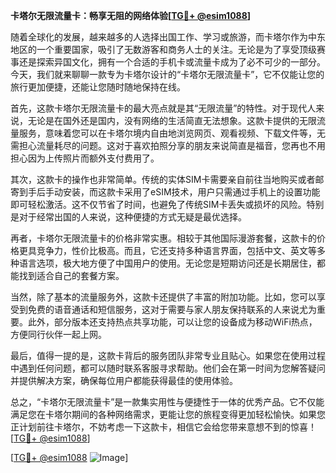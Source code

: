 **卡塔尔无限流量卡：畅享无阻的网络体验[[TG💪+ @esim1088](https://t.me/s/esim1088)]**

随着全球化的发展，越来越多的人选择出国工作、学习或旅游，而卡塔尔作为中东地区的一个重要国家，吸引了无数游客和商务人士的关注。无论是为了享受顶级赛事还是探索异国文化，拥有一个合适的手机卡或流量卡成为了必不可少的一部分。今天，我们就来聊聊一款专为卡塔尔设计的“卡塔尔无限流量卡”，它不仅能让您的旅行更加便捷，还能让您随时随地保持在线。

首先，这款卡塔尔无限流量卡的最大亮点就是其“无限流量”的特性。对于现代人来说，无论是在国外还是国内，没有网络的生活简直无法想象。这款卡提供的无限流量服务，意味着您可以在卡塔尔境内自由地浏览网页、观看视频、下载文件等，无需担心流量耗尽的问题。这对于喜欢拍照分享的朋友来说简直是福音，您再也不用担心因为上传照片而额外支付费用了。

其次，这款卡的操作也非常简单。传统的实体SIM卡需要亲自前往当地购买或者邮寄到手后手动安装，而这款卡采用了eSIM技术，用户只需通过手机上的设置功能即可轻松激活。这不仅节省了时间，也避免了传统SIM卡丢失或损坏的风险。特别是对于经常出国的人来说，这种便捷的方式无疑是最优选择。

再者，卡塔尔无限流量卡的价格非常实惠。相较于其他国际漫游套餐，这款卡的价格更具竞争力，性价比极高。而且，它还支持多种语言界面，包括中文、英文等多种语言选项，极大地方便了中国用户的使用。无论您是短期访问还是长期居住，都能找到适合自己的套餐方案。

当然，除了基本的流量服务外，这款卡还提供了丰富的附加功能。比如，您可以享受到免费的语音通话和短信服务，这对于需要与家人朋友保持联系的人来说尤为重要。此外，部分版本还支持热点共享功能，可以让您的设备成为移动WiFi热点，方便同行伙伴一起上网。

最后，值得一提的是，这款卡背后的服务团队非常专业且贴心。如果您在使用过程中遇到任何问题，都可以随时联系客服寻求帮助。他们会在第一时间为您解答疑问并提供解决方案，确保每位用户都能获得最佳的使用体验。

总之，“卡塔尔无限流量卡”是一款集实用性与便捷性于一体的优秀产品。它不仅能满足您在卡塔尔期间的各种网络需求，更能让您的旅程变得更加轻松愉快。如果您正计划前往卡塔尔，不妨考虑一下这款卡，相信它会给您带来意想不到的惊喜！[[TG💪+ @esim1088](https://t.me/s/esim1088)]

[[TG💪+ @esim1088](https://t.me/s/esim1088) ![Image](https://i.postimg.cc/4NQfJmqS/Snipaste-2025-05-13-00-14-12.png)]